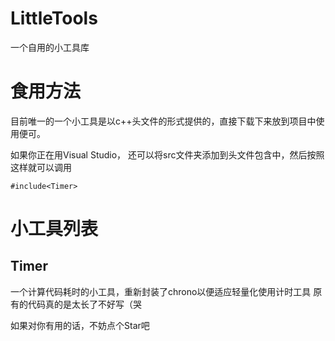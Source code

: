 # LittleTools
 一个自用的小工具库


# 食用方法
目前唯一的一个小工具是以c++头文件的形式提供的，直接下载下来放到项目中使用便可。

如果你正在用Visual Studio， 还可以将src文件夹添加到头文件包含中，然后按照这样就可以调用
```
#include<Timer>
```

# 小工具列表
## Timer
一个计算代码耗时的小工具，重新封装了chrono以便适应轻量化使用计时工具
原有的代码真的是太长了不好写（哭

如果对你有用的话，不妨点个Star吧
